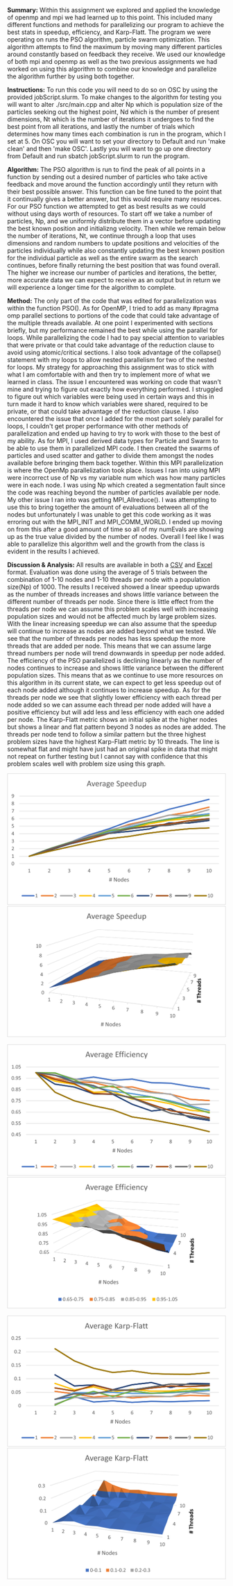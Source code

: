 **Summary:** Within this assignment we explored and applied the knowledge of openmp and mpi we had learned up to this point. This included many different functions and methods for parallelizing our program to achieve the best stats in speedup, efficiency, and Karp-Flatt. The program we were operating on runs the PSO algorithm, particle swarm optimization. This algorithm attempts to find the maximum by moving many different particles around constantly based on feedback they receive. We used our knowledge of both mpi and openmp as well as the two previous assignments we had worked on using this algorithm to combine our knowledge and parallelize the algorithm further by using both together.

**Instructions:** To run this code you will need to do so on OSC by using the provided jobScript.slurm. To make changes to the algorithm for testing you will want to alter ./src/main.cpp and alter Np which is population size of the particles seeking out the highest point, Nd which is the number of present dimensions, Nt which is the number of iterations it undergoes to find the best point from all iterations, and lastly the number of trials which determines how many times each combination is run in the program, which I set at 5. On OSC you will want to set your directory to Default and run 'make clean' and then 'make OSC'. Lastly you will want to go up one directory from Default and run sbatch jobScript.slurm to run the program.

**Algorithm:** The PSO algorithm is run to find the peak of all points in a function by sending out a desired number of particles who take active feedback and move around the function accordingly until they return with their best possible answer. This function can be fine tuned to the point that it continually gives a better answer, but this would require many resources. For our PSO function we attempted to get as best results as we could without using days worth of resources. To start off we take a number of particles, Np, and we uniformly distribute them in a vector before updating the best known position and initializng velocity. Then while we remain below the number of iterations, Nt, we continue through a loop that uses dimensions and random numbers to update positions and velocities of the particles individually while also constantly updating the best known position for the individual particle as well as the entire swarm as the search continues, before finally returning the best position that was found overall. The higher we increase our number of particles and iterations, the better, more accurate data we can expect to receive as an output but in return we will experience a longer time for the algorithm to complete.

**Method:** The only part of the code that was edited for parallelization was within the function PSO(). As for OpenMP, I tried to add as many #pragma omp parallel sections to portions of the code that could take advantage of the multiple threads available. At one point I experimented with sections briefly, but my performance remained the best while using the parallel for loops. While parallelizing the code I had to pay special attention to variables that were private or that could take advantage of the reduction clause to avoid using atomic/critical sections. I also took advantage of the collapse() statement with my loops to allow nested parallelism for two of the nested for loops. My strategy for approaching this assignment was to stick with what I am comfortable with and then try to implement more of what we learned in class. The issue I encountered was working on code that wasn't mine and trying to figure out exactly how everything performed. I struggled to figure out which variables were being used in certain ways and this in turn made it hard to know which variables were shared, required to be private, or that could take advantage of the reduction clause. I also encountered the issue that once I added for the most part solely parallel for loops, I couldn't get proper performance with other methods of parallelization and ended up having to try to work with those to the best of my ability. As for MPI, I used derived data types for Particle and Swarm to be able to use them in parallelized MPI code. I then created the swarms of particles and used scatter and gather to divide them amongst the nodes available before bringing them back together. Within this MPI parallelization is where the OpenMp parallelization took place. Issues I ran into using MPI were incorrect use of Np vs my variable num which was how many particles were in each node. I was using Np which created a segmentation fault since the code was reaching beyond the number of particles available per node. My other issue I ran into was getting MPI_Allreduce(). I was attempting to use this to bring together the amount of evaluations between all of the nodes but unfortunately I was unable to get this code working as it was erroring out with the MPI_INIT and MPI_COMM_WORLD. I ended up moving on from this after a good amount of time so all of my numEvals are showing up as the true value divided by the number of nodes. Overall I feel like I was able to parallelize this algorithm well and the growth from the class is evident in the results I achieved.

**Discussion & Analysis:** All results are available in both a [CSV](https://gitlab.com/kodywilliamson/cs4170_sp2021_a03_williamson/-/blob/master/openmp-mpi-hybrid/Default/results.csv) and [Excel](https://gitlab.com/kodywilliamson/cs4170_sp2021_a03_williamson/-/blob/master/openmp-mpi-hybrid/Results/results.xlsx) format. Evaluation was done using the average of 5 trials between the combination of 1-10 nodes and 1-10 threads per node with a population size(Np) of 1000.
The results I received showed a linear speedup upwards as the number of threads increases and shows little variance between the different number of threads per node. Since there is little effect from the threads per node we can assume this problem scales well with increasing population sizes and would not be affected much by large problem sizes. With the linear increasing speedup we can also assume that the speedup will continue to increase as nodes are added beyond what we tested. We see that the number of threads per nodes has less speedup the more threads that are added per node. This means that we can assume large thread numbers per node will trend downwards in speedup per node added.
The efficiency of the PSO parallelized is declining linearly as the number of nodes continues to increase and shows little variance between the different population sizes. This means that as we continue to use more resources on this algorithm in its current state, we can expect to get less speedup out of each node added although it continues to increase speedup. As for the threads per node we see that slightly lower efficiency with each thread per node added so we can assume each thread per node added will have a positive efficiency but will add less and less efficiency with each one added per node.
The Karp-Flatt metric shows an initial spike at the higher nodes but shows a linear and flat pattern beyond 3 nodes as nodes are added. The threads per node tend to follow a similar pattern but the three highest problem sizes have the highest Karp-Flatt metric by 10 threads. The line is somewhat flat and might have just had an original spike in data that might not repeat on further testing but I cannot say with confidence that this problem scales well with problem size using this graph.

<div style="align:center;">

![Linear Speedup](./openmp-mpi-hybrid/Results/2DSpeedup.png)
![Surface Speedup](./openmp-mpi-hybrid/Results/3DSpeedup.png)

![Linear Efficiency](./openmp-mpi-hybrid/Results/2DEfficiency.png)
![Surface Efficiency](./openmp-mpi-hybrid/Results/3DEfficiency.png)

![Linear Karp-Flatt](./openmp-mpi-hybrid/Results/2DKarpFlatt.png)
![Surface Karp-Flatt](./openmp-mpi-hybrid/Results/3DKarpFlatt.png)
</div>
